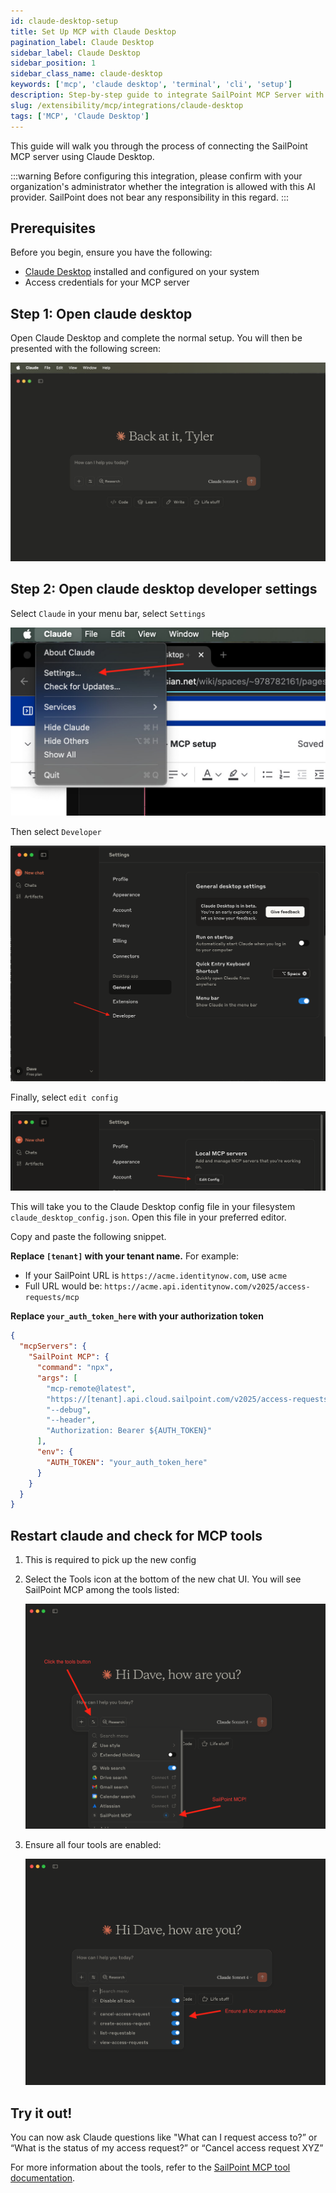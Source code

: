 ```yaml
---
id: claude-desktop-setup
title: Set Up MCP with Claude Desktop
pagination_label: Claude Desktop
sidebar_label: Claude Desktop
sidebar_position: 1
sidebar_class_name: claude-desktop
keywords: ['mcp', 'claude desktop', 'terminal', 'cli', 'setup']
description: Step-by-step guide to integrate SailPoint MCP Server with Claude Desktop
slug: /extensibility/mcp/integrations/claude-desktop
tags: ['MCP', 'Claude Desktop']
---
```


This guide will walk you through the process of connecting the SailPoint MCP server using Claude Desktop.

:::warning
Before configuring this integration, please confirm with your organization's administrator whether the integration is allowed with this AI provider. SailPoint does not bear any responsibility in this regard.
:::

## Prerequisites

Before you begin, ensure you have the following:

- [Claude Desktop](https://claude.ai/download) installed and configured on your system
- Access credentials for your MCP server

## Step 1: Open claude desktop

Open Claude Desktop and complete the normal setup. You will then be presented with the following screen:

![Claude Desktop](../img/claude-desktop.png)

## Step 2: Open claude desktop developer settings

Select `Claude` in your menu bar, select `Settings`

![Claude Developer Settings](../img/claude-desktop-settings.jpg)

Then select `Developer`

![Claude Developer](../img/claude-developer.png)

Finally, select `edit config`

![Claude Config](../img/claude-edit-config.png)

This will take you to the Claude Desktop config file in your filesystem `claude_desktop_config.json`. Open this file in your preferred editor.

Copy and paste the following snippet.

**Replace `[tenant]` with your tenant name.** For example:

- If your SailPoint URL is `https://acme.identitynow.com`, use `acme`
- Full URL would be: `https://acme.api.identitynow.com/v2025/access-requests/mcp`

**Replace `your_auth_token_here` with your authorization token**

```json
{
  "mcpServers": {
    "SailPoint MCP": {
      "command": "npx",
      "args": [
        "mcp-remote@latest",
        "https://[tenant].api.cloud.sailpoint.com/v2025/access-requests/mcp",
        "--debug",
        "--header",
        "Authorization: Bearer ${AUTH_TOKEN}"
      ],
      "env": {
        "AUTH_TOKEN": "your_auth_token_here"
      }
    }
  }
}
```

## **Restart claude and check for MCP tools**

1. This is required to pick up the new config

2. Select the Tools icon at the bottom of the new chat UI. You will see SailPoint MCP among the tools listed:

    ![Claude Tools](../img/claude-tools.png)

3. Ensure all four tools are enabled:

    ![Claude Tool Details](../img/claude-tool-details.png)

## **Try it out!**

You can now ask Claude questions like "What can I request access to?” or “What is the status of my access request?” or “Cancel access request XYZ”

For more information about the tools, refer to the [SailPoint MCP tool documentation](../available-tools.mdx).
